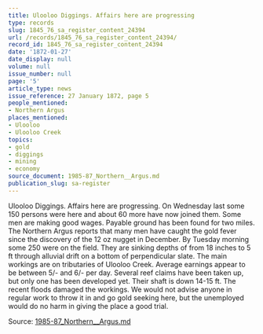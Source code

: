 ```yaml
---
title: Ulooloo Diggings. Affairs here are progressing
type: records
slug: 1845_76_sa_register_content_24394
url: /records/1845_76_sa_register_content_24394/
record_id: 1845_76_sa_register_content_24394
date: '1872-01-27'
date_display: null
volume: null
issue_number: null
page: '5'
article_type: news
issue_reference: 27 January 1872, page 5
people_mentioned:
- Northern Argus
places_mentioned:
- Ulooloo
- Ulooloo Creek
topics:
- gold
- diggings
- mining
- economy
source_document: 1985-87_Northern__Argus.md
publication_slug: sa-register
---
```


Ulooloo Diggings.  Affairs here are progressing.  On Wednesday last some 150 persons were here and about 60 more have now joined them.  Some men are making good wages.  Payable ground has been found for two miles.  The Northern Argus reports that many men have caught the gold fever since the discovery of the 12 oz nugget in December.  By Tuesday morning some 250 were on the field.  They are sinking depths of from 18 inches to 5 ft through alluvial drift on a bottom of perpendicular slate.  The main workings are on tributaries of Ulooloo Creek.  Average earnings appear to be between 5/- and 6/- per day.  Several reef claims have been taken up, but only one has been developed yet.  Their shaft is down 14-15 ft.  The recent floods damaged the workings.  We would not advise anyone in regular work to throw it in and go gold seeking here, but the unemployed would do no harm in giving the place a good trial.

Source: [1985-87_Northern__Argus.md](/downloads/markdown/1985-87_Northern__Argus.md)
